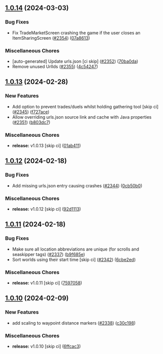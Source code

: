 ## [1.0.14](https://github.com/Wynntils/Artemis/compare/v1.0.13...v1.0.14) (2024-03-03)


### Bug Fixes

* Fix TradeMarketScreen crashing the game if the user closes an ItemSharingScreen ([#2354](https://github.com/Wynntils/Artemis/issues/2354)) ([07a8613](https://github.com/Wynntils/Artemis/commit/07a8613177b293bc1a47a1be6ddf2ed34a5b5064))


### Miscellaneous Chores

* [auto-generated] Update urls.json [ci skip] ([#2352](https://github.com/Wynntils/Artemis/issues/2352)) ([70ba0da](https://github.com/Wynntils/Artemis/commit/70ba0daf57e775fc7004b4f125a01147f27719e1))
* Remove unused UrlIds ([#2355](https://github.com/Wynntils/Artemis/issues/2355)) ([4c54247](https://github.com/Wynntils/Artemis/commit/4c54247a48a1737fba7d81fb1d6655e855fc7735))

## [1.0.13](https://github.com/Wynntils/Artemis/compare/v1.0.12...v1.0.13) (2024-02-28)


### New Features

* Add option to prevent trades/duels whilst holding gathering tool [skip ci] ([#2345](https://github.com/Wynntils/Artemis/issues/2345)) ([f727ace](https://github.com/Wynntils/Artemis/commit/f727acea4a5f27ee6d032bfe7fa6719df36ffe9d))
* Allow overriding urls.json source link and cache with Java properties ([#2351](https://github.com/Wynntils/Artemis/issues/2351)) ([b803dc7](https://github.com/Wynntils/Artemis/commit/b803dc7f28876d9245f82ce8eec25920653c9572))


### Miscellaneous Chores

* **release:** v1.0.13 [skip ci] ([01ab411](https://github.com/Wynntils/Artemis/commit/01ab41136869925e70f4cc8073490f756d8a8457))

## [1.0.12](https://github.com/Wynntils/Artemis/compare/v1.0.11...v1.0.12) (2024-02-18)


### Bug Fixes

* Add missing urls.json entry causing crashes ([#2344](https://github.com/Wynntils/Artemis/issues/2344)) ([0cb50b0](https://github.com/Wynntils/Artemis/commit/0cb50b0ec36e4f20a3dc3778c0f2c51fbffa09e2))


### Miscellaneous Chores

* **release:** v1.0.12 [skip ci] ([92d1113](https://github.com/Wynntils/Artemis/commit/92d11131ecfe5bf536d500316b2325a43cc92482))

## [1.0.11](https://github.com/Wynntils/Artemis/compare/v1.0.10...v1.0.11) (2024-02-18)


### Bug Fixes

* Make sure all location abbreviations are unique (for scrolls and seaskipper tags) ([#2337](https://github.com/Wynntils/Artemis/issues/2337)) ([b9f685e](https://github.com/Wynntils/Artemis/commit/b9f685e6a7a059e639a3efa21c325b2dced0e082))
* Sort worlds using their start time [skip ci] ([#2342](https://github.com/Wynntils/Artemis/issues/2342)) ([6cbe2ed](https://github.com/Wynntils/Artemis/commit/6cbe2ed16012d2a86794d1d7f08f24f85d40e3d6))


### Miscellaneous Chores

* **release:** v1.0.11 [skip ci] ([7597058](https://github.com/Wynntils/Artemis/commit/759705842e876540b2ac6fc862f624919e611285))

## [1.0.10](https://github.com/Wynntils/Artemis/compare/v1.0.9...v1.0.10) (2024-02-09)


### New Features

* add scaling to waypoint distance markers ([#2338](https://github.com/Wynntils/Artemis/issues/2338)) ([c30c198](https://github.com/Wynntils/Artemis/commit/c30c198f5d87e26948514d03a7f8c51eacb4b87c))


### Miscellaneous Chores

* **release:** v1.0.10 [skip ci] ([6ffcac3](https://github.com/Wynntils/Artemis/commit/6ffcac3f59ecc855c276c73b094acd1b92c9433e))

